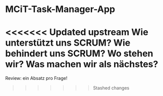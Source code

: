 # MCiT-Task-Manager-App

<<<<<<< Updated upstream
Wie unterstützt uns SCRUM?
Wie behindert uns SCRUM?
Wo stehen wir?
Was machen wir als nächstes?
=======
Review:
ein Absatz pro Frage!
>>>>>>> Stashed changes

